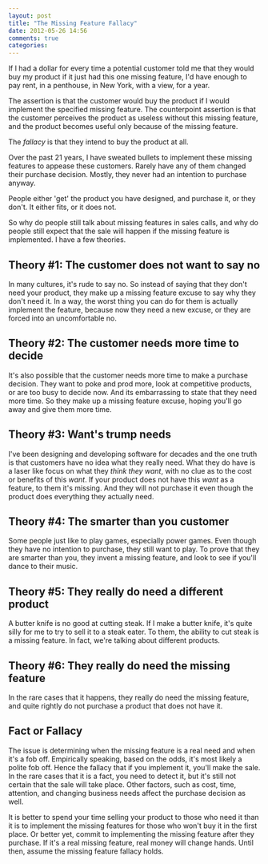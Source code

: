```yaml
---
layout: post
title: "The Missing Feature Fallacy"
date: 2012-05-26 14:56
comments: true
categories: 
---
```


If I had a dollar for every time a potential customer told me that they would buy my product if it just had this one missing feature, I'd have enough to pay rent, in a penthouse, in New York, with a view, for a year.

The assertion is that the customer would buy the product if I would implement the specified missing feature. The counterpoint assertion is that the customer perceives the product as useless without this missing feature, and the product becomes useful only because of the missing feature.

The *fallacy* is that they intend to buy the product at all.

Over the past 21 years, I have sweated bullets to implement these missing features to appease these customers. Rarely have any of them changed their purchase decision. Mostly, they never had an intention to purchase anyway.

People either 'get' the product you have designed, and purchase it, or they don't. It either fits, or it does not.

So why do people still talk about missing features in sales calls, and why do people still expect that the sale will happen if the missing feature is implemented. I have a few theories.

## Theory #1: The customer does not want to say no

In many cultures, it's rude to say no. So instead of saying that they don't need your product, they make up a missing feature excuse to say why they don't need it. In a way, the worst thing you can do for them is actually implement the feature, because now they need a new excuse, or they are forced into an uncomfortable no.

## Theory #2: The customer needs more time to decide

It's also possible that the customer needs more time to make a purchase decision. They want to poke and prod more, look at competitive products, or are too busy to decide now. And its embarrassing to state that they need more time. So they make up a missing feature excuse, hoping you'll go away and give them more time.

## Theory #3: Want's trump needs

I've been designing and developing software for decades and the one truth is that customers have no idea what they really need. What they do have is a laser like focus on what they *think they want*, with no clue as to the cost or benefits of this *want*. If your product does not have this *want* as a feature, to them it's missing. And they will not purchase it even though the product does everything they actually need.

## Theory #4: The smarter than you customer

Some people just like to play games, especially power games. Even though they have no intention to purchase, they still want to play. To prove that they are smarter than you, they invent a missing feature, and look to see if you'll dance to their music.

## Theory #5: They really do need a different product

A butter knife is no good at cutting steak. If I make a butter knife, it's quite silly for me to try to sell it to a steak eater. To them, the ability to cut steak is a missing feature. In fact, we're talking about different products.

## Theory #6: They really do need the missing feature

In the rare cases that it happens, they really do need the missing feature, and quite rightly do not purchase a product that does not have it.

## Fact or Fallacy

The issue is determining when the missing feature is a real need and when it's a fob off. Empirically speaking, based on the odds, it's most likely a polite fob off. Hence the fallacy that if you implement it, you'll make the sale. In the rare cases that it is a fact, you need to detect it, but it's still not certain that the sale will take place. Other factors, such as cost, time, attention, and changing business needs affect the purchase decision as well.

It is better to spend your time selling your product to those who need it than it is to implement the missing features for those who won't buy it in the first place. Or better yet, commit to implementing the missing feature after they purchase. If it's a real missing feature, real money will change hands. Until then, assume the missing feature fallacy holds.
